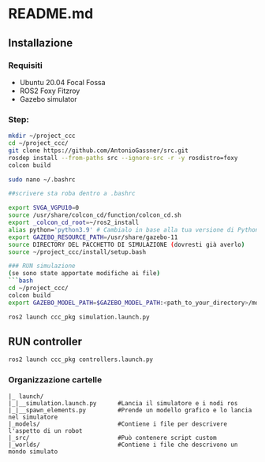 # README.md

## Installazione

### Requisiti

* Ubuntu 20.04 Focal Fossa
* ROS2 Foxy Fitzroy
* Gazebo simulator

### Step:

```bash
mkdir ~/project_ccc
cd ~/project_ccc/
git clone https://github.com/AntonioGassner/src.git
rosdep install --from-paths src --ignore-src -r -y rosdistro=foxy
colcon build

sudo nano ~/.bashrc

##scrivere sta roba dentro a .bashrc

export SVGA_VGPU10=0 
source /usr/share/colcon_cd/function/colcon_cd.sh
export _colcon_cd_root=~/ros2_install
alias python='python3.9' # Cambialo in base alla tua versione di Python
export GAZEBO_RESOURCE_PATH=/usr/share/gazebo-11
source DIRECTORY DEL PACCHETTO DI SIMULAZIONE (dovresti già averlo)
source ~/project_ccc/install/setup.bash

### RUN simulazione
(se sono state apportate modifiche ai file)
```bash
cd ~/project_ccc/
colcon build
export GAZEBO_MODEL_PATH=$GAZEBO_MODEL_PATH:<path_to_your_directory>/models
```

```bash
ros2 launch ccc_pkg simulation.launch.py
```

## RUN controller
```bash
ros2 launch ccc_pkg controllers.launch.py
```

### Organizzazione cartelle
    |_ launch/
    |_|__simulation.launch.py      #Lancia il simulatore e i nodi ros
    |_|__spawn_elements.py         #Prende un modello grafico e lo lancia nel simulatore
    |_models/                      #Contiene i file per descrivere l'aspetto di un robot
    |_src/                         #Può contenere script custom
    |_worlds/                      #Contiene i file che descrivono un mondo simulato
